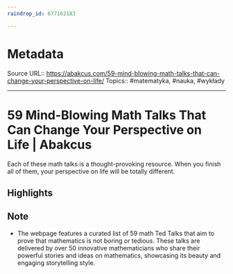 ```yaml
---
raindrop_id: 677162183

---
```


# Metadata
Source URL:: https://abakcus.com/59-mind-blowing-math-talks-that-can-change-your-perspective-on-life/
Topics:: #matematyka, #nauka, #wykłady

---
# 59 Mind-Blowing Math Talks That Can Change Your Perspective on Life | Abakcus

Each of these math talks is a thought-provoking resource. When you finish all of them, your perspective on life will be totally different.

## Highlights

## Note

- The webpage features a curated list of 59 math Ted Talks that aim to prove that mathematics is not boring or tedious. These talks are delivered by over 50 innovative mathematicians who share their powerful stories and ideas on mathematics, showcasing its beauty and engaging storytelling style.